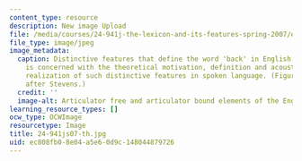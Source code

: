 ```yaml
---
content_type: resource
description: New image Upload
file: /media/courses/24-941j-the-lexicon-and-its-features-spring-2007/ec808fb08e04a5e60d9c148044879726_24-941js07-th.jpg
file_type: image/jpeg
image_metadata:
  caption: Distinctive features that define the word 'back' in English. This course
    is concerned with the theoretical motivation, definition and acoustic/articulatory
    realization of such distinctive features in spoken language. (Figure by MIT OpenCourseWare,
    after Stevens.)
  credit: ''
  image-alt: Articulator free and articulator bound elements of the English word 'back.'
learning_resource_types: []
ocw_type: OCWImage
resourcetype: Image
title: 24-941js07-th.jpg
uid: ec808fb0-8e04-a5e6-0d9c-148044879726
---
```

